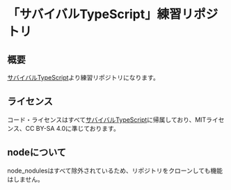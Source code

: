 # 「サバイバルTypeScript」練習リポジトリ
## 概要
[サバイバルTypeScript](https://typescriptbook.jp/)より練習リポジトリになります。

## ライセンス
コード・ライセンスはすべて[サバイバルTypeScript](https://typescriptbook.jp/license#mit-license)に帰属しており、MITライセンス、CC BY-SA 4.0に準じております。

## nodeについて
node_nodulesはすべて除外されているため、リポジトリをクローンしても機能はしません。